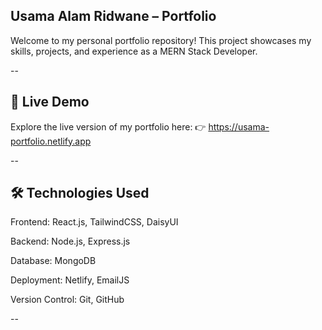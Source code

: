 ## Usama Alam Ridwane – Portfolio

Welcome to my personal portfolio repository! This project showcases my skills, projects, and experience as a MERN Stack Developer.

--
## 🚀 Live Demo

Explore the live version of my portfolio here:
👉 https://usama-portfolio.netlify.app

--
## 🛠️ Technologies Used

Frontend: React.js, TailwindCSS, DaisyUI

Backend: Node.js, Express.js

Database: MongoDB

Deployment: Netlify, EmailJS

Version Control: Git, GitHub

--
